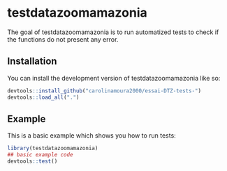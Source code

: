 # testdatazoomamazonia

<!-- badges: start -->
<!-- badges: end -->



The goal of testdatazoomamazonia is to run automatized tests to check if the functions do not present any error.

## Installation

You can install the development version of testdatazoomamazonia like so:

``` r
devtools::install_github("carolinamoura2000/essai-DTZ-tests-")
devtools::load_all(".")

```

## Example

This is a basic example which shows you how to run tests: 

``` r
library(testdatazoomamazonia)
## basic example code
devtools::test()
```

